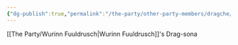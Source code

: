 ```yaml
---
{"dg-publish":true,"permalink":"/the-party/other-party-members/dragche/","updated":"2025-03-01T21:16:06.824+00:00"}
---
```


 [[The Party/Wurinn Fuuldrusch\|Wurinn Fuuldrusch]]'s Drag-sona